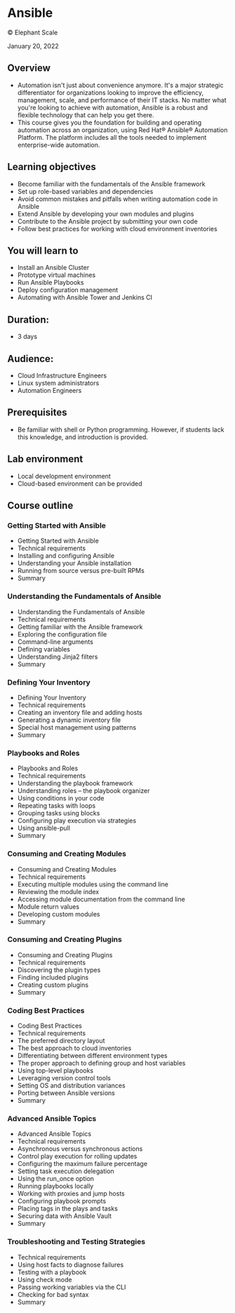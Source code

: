 # Ansible
© Elephant Scale

January 20, 2022

## Overview

* Automation isn't just about convenience anymore. It's a major strategic differentiator for organizations looking to improve the efficiency, management, scale, and performance of their IT stacks. No matter what you're looking to achieve with automation, Ansible is a robust and flexible technology that can help you get there.
* This course gives you the foundation for building and operating automation across an organization, using Red Hat® Ansible® Automation Platform. The platform includes all the tools needed to implement enterprise-wide automation.

## Learning objectives

* Become familiar with the fundamentals of the Ansible framework
* Set up role-based variables and dependencies
* Avoid common mistakes and pitfalls when writing automation code in Ansible
* Extend Ansible by developing your own modules and plugins
* Contribute to the Ansible project by submitting your own code
* Follow best practices for working with cloud environment inventories


## You will learn to

* Install an Ansible Cluster
* Prototype virtual machines
* Run Ansible Playbooks
* Deploy configuration management
* Automating with Ansible Tower and Jenkins CI

## Duration:

* 3 days

## Audience:

* Cloud Infrastructure Engineers
* Linux system administrators
* Automation Engineers

## Prerequisites

* Be familiar with shell or Python programming. However, if students lack this knowledge, and introduction is provided.

## Lab environment

* Local development environment
* Cloud-based environment can be provided

## Course outline

### Getting Started with Ansible

* Getting Started with Ansible
* Technical requirements
* Installing and configuring Ansible
* Understanding your Ansible installation
* Running from source versus pre-built RPMs
* Summary

### Understanding the Fundamentals of Ansible

* Understanding the Fundamentals of Ansible
* Technical requirements
* Getting familiar with the Ansible framework
* Exploring the configuration file
* Command-line arguments
* Defining variables
* Understanding Jinja2 filters
* Summary

### Defining Your Inventory

* Defining Your Inventory
* Technical requirements
* Creating an inventory file and adding hosts
* Generating a dynamic inventory file
* Special host management using patterns
* Summary

### Playbooks and Roles

* Playbooks and Roles
* Technical requirements
* Understanding the playbook framework
* Understanding roles – the playbook organizer
* Using conditions in your code
* Repeating tasks with loops
* Grouping tasks using blocks
* Configuring play execution via strategies
* Using ansible-pull
* Summary

### Consuming and Creating Modules

* Consuming and Creating Modules
* Technical requirements
* Executing multiple modules using the command line
* Reviewing the module index
* Accessing module documentation from the command line
* Module return values
* Developing custom modules
* Summary

### Consuming and Creating Plugins

* Consuming and Creating Plugins
* Technical requirements
* Discovering the plugin types
* Finding included plugins
* Creating custom plugins
* Summary

### Coding Best Practices

* Coding Best Practices
* Technical requirements
* The preferred directory layout
* The best approach to cloud inventories
* Differentiating between different environment types
* The proper approach to defining group and host variables
* Using top-level playbooks
* Leveraging version control tools
* Setting OS and distribution variances
* Porting between Ansible versions
* Summary

### Advanced Ansible Topics

* Advanced Ansible Topics
* Technical requirements
* Asynchronous versus synchronous actions
* Control play execution for rolling updates
* Configuring the maximum failure percentage
* Setting task execution delegation
* Using the run_once option
* Running playbooks locally
* Working with proxies and jump hosts
* Configuring playbook prompts
* Placing tags in the plays and tasks
* Securing data with Ansible Vault
* Summary

### Troubleshooting and Testing Strategies

* Technical requirements
* Using host facts to diagnose failures
* Testing with a playbook
* Using check mode
* Passing working variables via the CLI
* Checking for bad syntax
* Summary